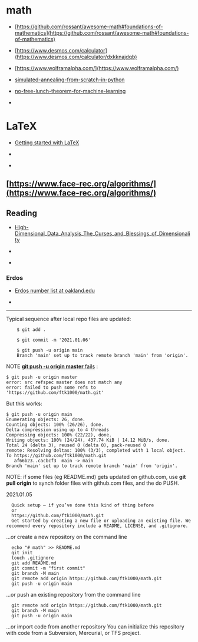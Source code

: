 # math

* [https://github.com/rossant/awesome-math#foundations-of-mathematics](https://github.com/rossant/awesome-math#foundations-of-mathematics)<br>

* [https://www.desmos.com/calculator](https://www.desmos.com/calculator/dxkknajdqb)

* [https://www.wolframalpha.com/](https://www.wolframalpha.com/)

* [simulated-annealing-from-scratch-in-python](https://machinelearningmastery.com/simulated-annealing-from-scratch-in-python/)

* [no-free-lunch-theorem-for-machine-learning](https://machinelearningmastery.com/no-free-lunch-theorem-for-machine-learning/)

* []()

# LaTeX
* [Getting started with LaTeX](https://math.vanderbilt.edu/bohmanar/latex.html)

* []()

* []()
 
## [https://www.face-rec.org/algorithms/](https://www.face-rec.org/algorithms/)

## Reading

* [High-Dimensional_Data_Analysis_The_Curses_and_Blessings_of_Dimensionality](https://www.researchgate.net/publication/220049061_High-Dimensional_Data_Analysis_The_Curses_and_Blessings_of_Dimensionality)
* []()

* []()

### Erdos

* [Erdos number list at oakland.edu](https://oakland.edu/enp/thedata/erdos1/)

* []()

---------

Typical sequence after local repo files are updated:

		$ git add .

		$ git commit -m '2021.01.06'

		$ git push -u origin main
		Branch 'main' set up to track remote branch 'main' from 'origin'.



NOTE [**git push -u origin master** fails](https://stackoverflow.com/questions/60660765/error-failed-to-push-some-refs-to-https-github-com) : 

	$ git push -u origin master
	error: src refspec master does not match any
	error: failed to push some refs to 'https://github.com/ftk1000/math.git'

But this works:

	$ git push -u origin main
	Enumerating objects: 26, done.
	Counting objects: 100% (26/26), done.
	Delta compression using up to 4 threads
	Compressing objects: 100% (22/22), done.
	Writing objects: 100% (24/24), 437.74 KiB | 14.12 MiB/s, done.
	Total 24 (delta 3), reused 0 (delta 0), pack-reused 0
	remote: Resolving deltas: 100% (3/3), completed with 1 local object.
	To https://github.com/ftk1000/math.git
	   af66b23..cacbcf3  main -> main
	Branch 'main' set up to track remote branch 'main' from 'origin'.

NOTE: if some files (eg README.md) gets updated on github.com, use **git pull origin** to synch folder files with github.com files, and the do PUSH.


2021.01.05

      Quick setup — if you’ve done this kind of thing before
      or	
      https://github.com/ftk1000/math.git
      Get started by creating a new file or uploading an existing file. We recommend every repository include a README, LICENSE, and .gitignore.

…or create a new repository on the command line

      echo "# math" >> README.md
      git init
	  touch .gitignore
      git add README.md
      git commit -m "first commit"
      git branch -M main
      git remote add origin https://github.com/ftk1000/math.git
      git push -u origin main
                
…or push an existing repository from the command line

      git remote add origin https://github.com/ftk1000/math.git
      git branch -M main
      git push -u origin main

…or import code from another repository
You can initialize this repository with code from a Subversion, Mercurial, or TFS project.

